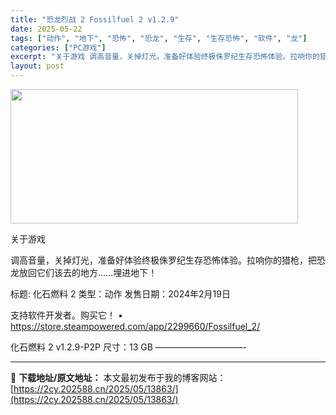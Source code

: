 ```yaml
---
title: "恐龙烈战 2 Fossilfuel 2 v1.2.9"
date: 2025-05-22
tags: ["动作", "地下", "恐怖", "恐龙", "生存", "生存恐怖", "软件", "龙"]
categories: ["PC游戏"]
excerpt: "关于游戏 调高音量，关掉灯光，准备好体验终极侏罗纪生存恐怖体验。拉响你的猎枪，把恐龙放回它们该去的地方……埋进地下！ 标题: 化石燃料 2 类型：动作 发售日期：2024年2月19日 支持软件开发者。购买它！ • https://store.steampowered.com/app/2299660/&hellip;"
layout: post
---
```


<img src="https://2cy.202588.cn/wp-content/uploads/2025/05/2025052206454145.webp" alt="" width="460" height="215" class="aligncenter size-full wp-image-13847" />

关于游戏

调高音量，关掉灯光，准备好体验终极侏罗纪生存恐怖体验。拉响你的猎枪，把恐龙放回它们该去的地方……埋进地下！

标题: 化石燃料 2
类型：动作
发售日期：2024年2月19日

支持软件开发者。购买它！
• https://store.steampowered.com/app/2299660/Fossilfuel_2/

化石燃料 2 v1.2.9-P2P
尺寸：13 GB
——————————- 

---
📖 **下载地址/原文地址：** 本文最初发布于我的博客网站：[https://2cy.202588.cn/2025/05/13863/](https://2cy.202588.cn/2025/05/13863/)
